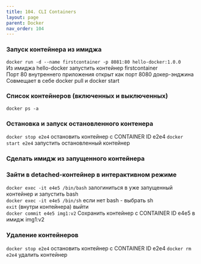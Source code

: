 ```yaml
---
title: 104. CLI Containers
layout: page
parent: Docker
nav_order: 104
---
```

### Запуск контейнера из имиджа
`docker run -d --name firstcontainer -p 8081:80 hello-docker:1.0.0`  
Из имиджа hello-docker запустить контейнер firstcontainer  
Порт 80 внутреннего приложения открыт как порт 8080 докер-энджина
Совмещает в себе docker pull и docker start  

### Список контейнеров (включенных и выключенных)
`docker ps -a`

### Остановка и запуск остановленного контенера
`docker stop e2e4` остановить контейнер с CONTAINER ID e2e4 
`docker start e2e4` запустить остановленный контейнер  

### Сделать имидж из запущенного контейнера

### Зайти в detached-контейнер в интерактивном режиме
`docker exec -it e4e5 /bin/bash` залогиниться в уже запущенный контейнер и запустить bash  
`docker exec -it e4e5 /bin/sh` если нет bash - выбрать sh  
`exit` (внутри контейнера) выйти  
`docker commit e4e5 img1:v2` Сохранить контейнер с CONTAINER ID e4e5 в имидж img1:v2

### Удаление контейнеров
`docker stop e2e4` остановить контейнер с CONTAINER ID e2e4 
`docker rm e2e4` удалить контейнер